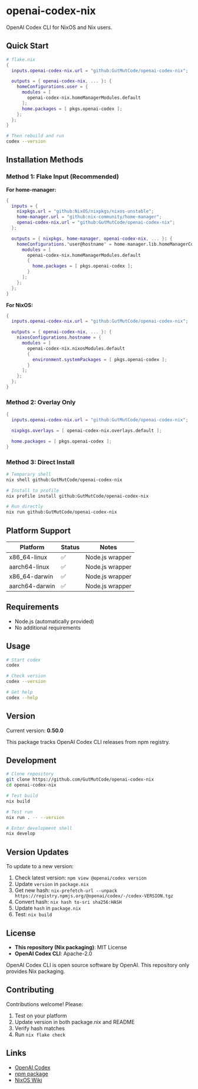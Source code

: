 # openai-codex-nix

OpenAI Codex CLI for NixOS and Nix users.

## Quick Start

```nix
# flake.nix
{
  inputs.openai-codex-nix.url = "github:GutMutCode/openai-codex-nix";

  outputs = { openai-codex-nix, ... }: {
    homeConfigurations.user = {
      modules = [
        openai-codex-nix.homeManagerModules.default
      ];
      home.packages = [ pkgs.openai-codex ];
    };
  };
}
```

```bash
# Then rebuild and run
codex --version
```

## Installation Methods

### Method 1: Flake Input (Recommended)

**For home-manager:**
```nix
{
  inputs = {
    nixpkgs.url = "github:NixOS/nixpkgs/nixos-unstable";
    home-manager.url = "github:nix-community/home-manager";
    openai-codex-nix.url = "github:GutMutCode/openai-codex-nix";
  };

  outputs = { nixpkgs, home-manager, openai-codex-nix, ... }: {
    homeConfigurations."user@hostname" = home-manager.lib.homeManagerConfiguration {
      modules = [
        openai-codex-nix.homeManagerModules.default
        {
          home.packages = [ pkgs.openai-codex ];
        }
      ];
    };
  };
}
```

**For NixOS:**
```nix
{
  inputs.openai-codex-nix.url = "github:GutMutCode/openai-codex-nix";

  outputs = { openai-codex-nix, ... }: {
    nixosConfigurations.hostname = {
      modules = [
        openai-codex-nix.nixosModules.default
        {
          environment.systemPackages = [ pkgs.openai-codex ];
        }
      ];
    };
  };
}
```

### Method 2: Overlay Only

```nix
{
  inputs.openai-codex-nix.url = "github:GutMutCode/openai-codex-nix";

  nixpkgs.overlays = [ openai-codex-nix.overlays.default ];

  home.packages = [ pkgs.openai-codex ];
}
```

### Method 3: Direct Install

```bash
# Temporary shell
nix shell github:GutMutCode/openai-codex-nix

# Install to profile
nix profile install github:GutMutCode/openai-codex-nix

# Run directly
nix run github:GutMutCode/openai-codex-nix
```

## Platform Support

| Platform      | Status | Notes                          |
|---------------|--------|--------------------------------|
| x86_64-linux  | ✅     | Node.js wrapper                |
| aarch64-linux | ✅     | Node.js wrapper                |
| x86_64-darwin | ✅     | Node.js wrapper                |
| aarch64-darwin| ✅     | Node.js wrapper                |

## Requirements

- Node.js (automatically provided)
- No additional requirements

## Usage

```bash
# Start codex
codex

# Check version
codex --version

# Get help
codex --help
```

## Version

Current version: **0.50.0**

This package tracks OpenAI Codex CLI releases from npm registry.

## Development

```bash
# Clone repository
git clone https://github.com/GutMutCode/openai-codex-nix
cd openai-codex-nix

# Test build
nix build

# Test run
nix run . -- --version

# Enter development shell
nix develop
```

## Version Updates

To update to a new version:

1. Check latest version: `npm view @openai/codex version`
2. Update `version` in `package.nix`
3. Get new hash: `nix-prefetch-url --unpack https://registry.npmjs.org/@openai/codex/-/codex-VERSION.tgz`
4. Convert hash: `nix hash to-sri sha256:HASH`
5. Update `hash` in `package.nix`
6. Test: `nix build`

## License

- **This repository (Nix packaging)**: MIT License
- **OpenAI Codex CLI**: Apache-2.0

OpenAI Codex CLI is open source software by OpenAI. This repository only provides Nix packaging.

## Contributing

Contributions welcome! Please:
1. Test on your platform
2. Update version in both package.nix and README
3. Verify hash matches
4. Run `nix flake check`

## Links

- [OpenAI Codex](https://github.com/openai/codex)
- [npm package](https://www.npmjs.com/package/@openai/codex)
- [NixOS Wiki](https://nixos.wiki/)
